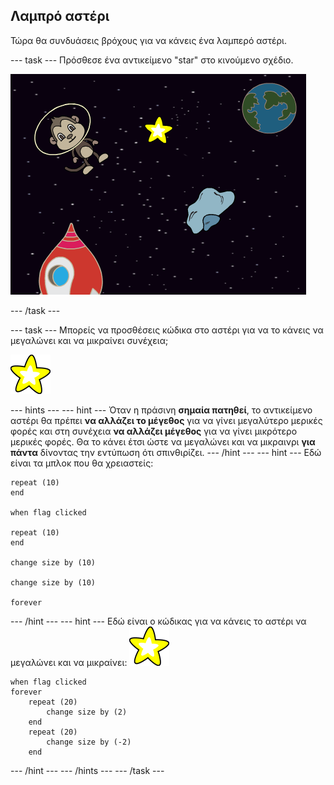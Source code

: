## Λαμπρό αστέρι

Τώρα θα συνδυάσεις βρόχους για να κάνεις ένα λαμπερό αστέρι.

\--- task \--- Πρόσθεσε ένα αντικείμενο "star" στο κινούμενο σχέδιο.

![Προσθέτοντας ένα αντικείμενο αστέρι](images/space-star-sprite.png)

\--- /task \---

\--- task \--- Μπορείς να προσθέσεις κώδικα στο αστέρι για να το κάνεις να μεγαλώνει και να μικραίνει συνέχεια;

![Δοκιμάζοντας ένα φωτεινό αστέρι](images/sprite-star.png)

\--- hints \--- \--- hint \--- Όταν η πράσινη **σημαία πατηθεί**, το αντικείμενο αστέρι θα πρέπει **να αλλάζει το μέγεθος** για να γίνει μεγαλύτερο μερικές φορές και στη συνέχεια **να αλλάζει μέγεθος** για να γίνει μικρότερο μερικές φορές. Θα το κάνει έτσι ώστε να μεγαλώνει και να μικραινρι **για πάντα** δίνοντας την εντύπωση ότι σπινθιρίζει. \--- /hint \--- \--- hint \--- Εδώ είναι τα μπλοκ που θα χρειαστείς:

```blocks3
repeat (10)
end

when flag clicked

repeat (10)
end

change size by (10)

change size by (10)

forever
```

\--- /hint \--- \--- hint \--- Εδώ είναι ο κώδικας για να κάνεις το αστέρι να μεγαλώνει και να μικραίνει: ![Αντικείμενο αστέρι](images/sprite-star.png)

```blocks3
when flag clicked
forever
    repeat (20)
        change size by (2)
    end
    repeat (20)
        change size by (-2)
    end

```

\--- /hint \--- \--- /hints \--- \--- /task \---